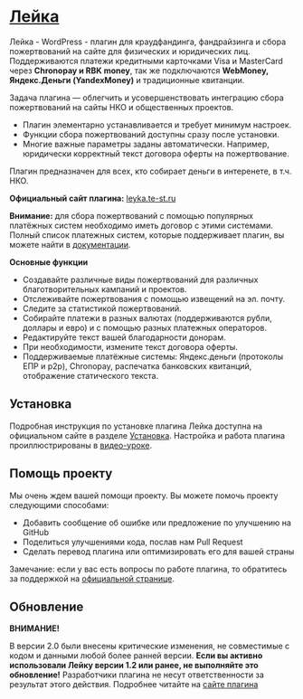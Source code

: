# [Лейка](http://leyka.te-st.ru) #

Лейка - WordPress - плагин для краудфандинга, фандрайзинга и сбора пожертвований на сайте для физических и юридических лиц. Поддерживаются платежи кредитными карточками Visa и MasterCard  через **Chronopay и RBK money**, так же подключаются **WebMoney, Яндекс.Деньги (YandexMoney)** и традиционные квитанции.

Задача плагина — облегчить и усовершенствовать интеграцию сбора пожертвований на сайты НКО и общественных проектов.
* Плагин элементарно устанавливается и требует минимум настроек. 
* Функции сбора пожертвований доступны сразу после установки.
* Многие важные параметры заданы автоматически. Например, юридически корректный текст договора оферты на пожертвование.

Плагин предназначен для всех, кто собирает деньги в интеренете, в т.ч. НКО.

**Официальный сайт плагина:** [leyka.te-st.ru](http://leyka.te-st.ru/)

**Внимание:** для сбора пожертвований с помощью популярных платёжных систем необходимо иметь договор с этими системами. Полный список платежных систем, которые поддерживает плагин, вы можете найти в [документации](http://leyka.te-st.ru/sistemnye-trebovaniya/).


**Основные функции**

* Создавайте различные виды пожертвований для различных благотворительных кампаний и проектов.
* Отслеживайте пожертвования с помощью извещений на эл. почту.
* Следите за статистикой пожертвований.
* Собирайте платежи в разных валютах (поддерживаются рубли, доллары и евро) и с помощью разных платежных операторов.
* Редактируйте текст вашей благодарности донорам.
* При необходимости, измените текст договора оферты.
* Поддерживаемые платёжные системы: Яндекс.деньги (протоколы ЕПР и p2p), Chronopay, распечатка банковских квитанций, отображение статического текста.


## Установка ##

Подробная инструкция по установке плагина Лейка доступна на официальном сайте в разделе [Установка](http://leyka.te-st.ru/ustanovka-lejki/). Настройка и работа плагина проиллюстрированы в [видео-уроке](http://leyka.te-st.ru/videourok-kak-ustanovit-i-nastroit-plagin-lejka/).  


## Помощь проекту ##

Мы очень ждем вашей помощи проекту. Вы можете помочь проекту следующими способами:

* Добавить сообщение об ошибке или предложение по улучшению на GitHub
* Поделиться улучшениями кода, послав нам Pull Request
* Сделать перевод плагина или оптимизировать его для вашей страны
    
Замечание: если у вас есть вопросы по работе плагина, то обратитесь за поддержкой на [официальной странице](http://leyka.te-st.ru/support/).

## Oбновлениe
**ВНИМАНИЕ!**

В версии 2.0 были внесены критические изменения, не совместимые с кодом и данными любой более ранней версии. 
**Если вы активно использовали Лейку версии 1.2  или ранее, не выполняйте это обновление!** 
Разработчики плагина не несут ответственности за результат этого действия. 
Подробнее читайте на [сайте плагина](http://leyka.te-st.ru/old-version/)
